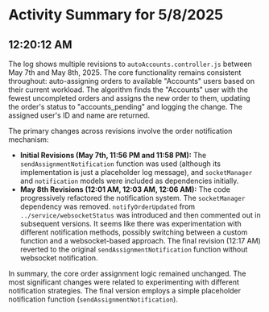 # Activity Summary for 5/8/2025

## 12:20:12 AM
The log shows multiple revisions to `autoAccounts.controller.js` between May 7th and May 8th, 2025.  The core functionality remains consistent throughout:  auto-assigning orders to available "Accounts" users based on their current workload.  The algorithm finds the "Accounts" user with the fewest uncompleted orders and assigns the new order to them, updating the order's status to "accounts_pending" and logging the change.  The assigned user's ID and name are returned.

The primary changes across revisions involve the order notification mechanism:

* **Initial Revisions (May 7th, 11:56 PM and 11:58 PM):** The `sendAssignmentNotification` function was used (although its implementation is just a placeholder log message), and `socketManager` and `notification` models were included as dependencies initially.
* **May 8th Revisions (12:01 AM, 12:03 AM, 12:06 AM):**  The code progressively refactored the notification system. The `socketManager` dependency was removed.  `notifyOrderUpdated` from `../service/websocketStatus` was introduced and then commented out in subsequent versions. It seems like there was experimentation with different notification methods, possibly switching between a custom function and a websocket-based approach.  The final revision (12:17 AM) reverted to the original `sendAssignmentNotification` function without websocket notification.

In summary, the core order assignment logic remained unchanged.  The most significant changes were related to experimenting with different notification strategies. The final version employs a simple placeholder notification function (`sendAssignmentNotification`).
